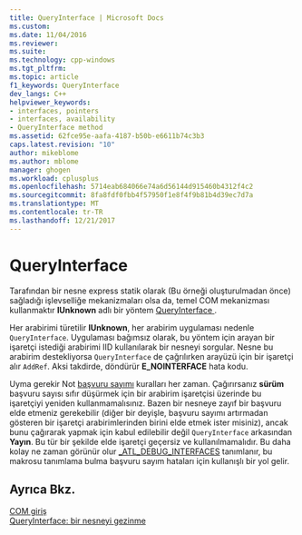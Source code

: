 ```yaml
---
title: QueryInterface | Microsoft Docs
ms.custom: 
ms.date: 11/04/2016
ms.reviewer: 
ms.suite: 
ms.technology: cpp-windows
ms.tgt_pltfrm: 
ms.topic: article
f1_keywords: QueryInterface
dev_langs: C++
helpviewer_keywords:
- interfaces, pointers
- interfaces, availability
- QueryInterface method
ms.assetid: 62fce95e-aafa-4187-b50b-e6611b74c3b3
caps.latest.revision: "10"
author: mikeblome
ms.author: mblome
manager: ghogen
ms.workload: cplusplus
ms.openlocfilehash: 5714eab684066e74a6d56144d915460b4312f4c2
ms.sourcegitcommit: 8fa8fdf0fbb4f57950f1e8f4f9b81b4d39ec7d7a
ms.translationtype: MT
ms.contentlocale: tr-TR
ms.lasthandoff: 12/21/2017
---
```

# <a name="queryinterface"></a>QueryInterface
Tarafından bir nesne express statik olarak (Bu örneği oluşturulmadan önce) sağladığı işlevselliğe mekanizmaları olsa da, temel COM mekanizması kullanmaktır **IUnknown** adlı bir yöntem [QueryInterface ](http://msdn.microsoft.com/library/windows/desktop/ms682521).  
  
 Her arabirimi türetilir **IUnknown**, her arabirim uygulaması nedenle `QueryInterface`. Uygulaması bağımsız olarak, bu yöntem için arayan bir işaretçi istediği arabirimi IID kullanılarak bir nesneyi sorgular. Nesne bu arabirim destekliyorsa `QueryInterface` de çağrılırken arayüzü için bir işaretçi alır `AddRef`. Aksi takdirde, döndürür **E_NOINTERFACE** hata kodu.  
  
 Uyma gerekir Not [başvuru sayımı](../atl/reference-counting.md) kuralları her zaman. Çağırırsanız **sürüm** başvuru sayısı sıfır düşürmek için bir arabirim işaretçisi üzerinde bu işaretçiyi yeniden kullanmamalısınız. Bazen bir nesneye zayıf bir başvuru elde etmeniz gerekebilir (diğer bir deyişle, başvuru sayımı artırmadan gösteren bir işaretçi arabirimlerinden birini elde etmek ister misiniz), ancak bunu çağırarak yapmak için kabul edilebilir değil `QueryInterface` arkasından  **Yayın**. Bu tür bir şekilde elde işaretçi geçersiz ve kullanılmamalıdır. Bu daha kolay ne zaman görünür olur [_ATL_DEBUG_INTERFACES](reference/debugging-and-error-reporting-macros.md#_atl_debug_interfaces) tanımlanır, bu makrosu tanımlama bulma başvuru sayım hataları için kullanışlı bir yol gelir.  
  
## <a name="see-also"></a>Ayrıca Bkz.  
 [COM giriş](../atl/introduction-to-com.md)   
 [QueryInterface: bir nesneyi gezinme](http://msdn.microsoft.com/library/windows/desktop/ms687230)


